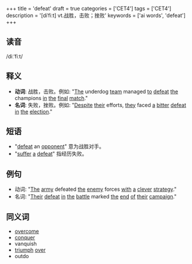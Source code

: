 +++
title = 'defeat'
draft = true
categories = ['CET4']
tags = ['CET4']
description = '[diˈfiːt] vt.战胜，击败；挫败'
keywords = ['ai words', 'defeat']
+++

## 读音
/diːˈfiːt/

## 释义
- **动词**: 战胜，击败。例如: "[The](/post/the/) underdog [team](/post/team/) managed [to](/post/to/) [defeat](/post/defeat/) [the](/post/the/) champions [in](/post/in/) [the](/post/the/) [final](/post/final/) [match](/post/match/)."
- **名词**: 失败，挫败。例如: "[Despite](/post/despite/) [their](/post/their/) efforts, [they](/post/they/) faced [a](/post/a/) [bitter](/post/bitter/) [defeat](/post/defeat/) [in](/post/in/) [the](/post/the/) [election](/post/election/)."

## 短语
- "[defeat](/post/defeat/) an [opponent](/post/opponent/)" 意为战胜对手。
- "[suffer](/post/suffer/) [a](/post/a/) [defeat](/post/defeat/)" 指经历失败。

## 例句
- 动词: "[The](/post/the/) [army](/post/army/) defeated [the](/post/the/) [enemy](/post/enemy/) forces [with](/post/with/) [a](/post/a/) [clever](/post/clever/) [strategy](/post/strategy/)."
- 名词: "[Their](/post/their/) [defeat](/post/defeat/) [in](/post/in/) [the](/post/the/) [battle](/post/battle/) marked [the](/post/the/) [end](/post/end/) [of](/post/of/) [their](/post/their/) [campaign](/post/campaign/)."

## 同义词
- [overcome](/post/overcome/)
- [conquer](/post/conquer/)
- vanquish
- [triumph](/post/triumph/) [over](/post/over/)
- outdo
